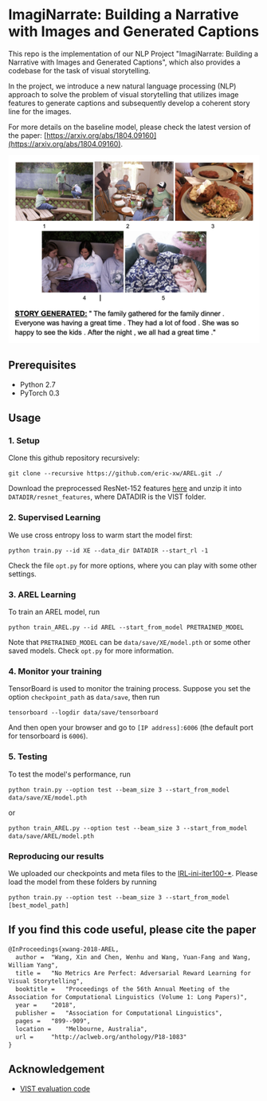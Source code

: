 # ImagiNarrate: Building a Narrative with Images and Generated Captions


This repo is the implementation of our NLP Project "ImagiNarrate: Building a Narrative with Images and Generated Captions", which also provides a codebase for the task of visual storytelling.

In the project, we introduce a new natural language processing (NLP) approach to solve the problem of visual storytelling that utilizes image features to generate captions and subsequently develop a coherent story line for the images.

For more details on the baseline model, please check the latest version of the paper: [https://arxiv.org/abs/1804.09160](https://arxiv.org/abs/1804.09160).

<p align="demo">
<img src="demo1.png">
</p>

## Prerequisites 
- Python 2.7
- PyTorch 0.3


## Usage
### 1. Setup
Clone this github repository recursively: 

```
git clone --recursive https://github.com/eric-xw/AREL.git ./
```

Download the preprocessed ResNet-152 features [here](https://vist-arel.s3.amazonaws.com/resnet_features.zip) and unzip it into `DATADIR/resnet_features`, where DATADIR is the VIST folder.

### 2. Supervised Learning
We use cross entropy loss to warm start the model first:

```
python train.py --id XE --data_dir DATADIR --start_rl -1
```

Check the file `opt.py` for more options, where you can play with some other settings.

### 3. AREL Learning
To train an AREL model, run

```
python train_AREL.py --id AREL --start_from_model PRETRAINED_MODEL
```

Note that `PRETRAINED_MODEL` can be `data/save/XE/model.pth` or some other saved models. 
Check `opt.py` for more information.

### 4. Monitor your training
TensorBoard is used to monitor the training process. Suppose you set the option `checkpoint_path` as `data/save`, then run

```
tensorboard --logdir data/save/tensorboard
```

And then open your browser and go to `[IP address]:6006` (the default port for tensorboard is `6006`).

### 5. Testing
To test the model's performance, run

```
python train.py --option test --beam_size 3 --start_from_model data/save/XE/model.pth
```

or 

```
python train_AREL.py --option test --beam_size 3 --start_from_model data/save/AREL/model.pth
```

### Reproducing our results
We uploaded our checkpoints and meta files to the [IRL-ini-iter100-*](https://github.com/eric-xw/AREL/tree/master/data/save). Please load the model from these folders by running

```
python train.py --option test --beam_size 3 --start_from_model [best_model_path]
```

## If you find this code useful, please cite the paper
```
@InProceedings{xwang-2018-AREL,
  author = 	"Wang, Xin and Chen, Wenhu and Wang, Yuan-Fang and Wang, William Yang",
  title = 	"No Metrics Are Perfect: Adversarial Reward Learning for Visual Storytelling",
  booktitle = 	"Proceedings of the 56th Annual Meeting of the Association for Computational Linguistics (Volume 1: Long Papers)",
  year = 	"2018",
  publisher = 	"Association for Computational Linguistics",
  pages = 	"899--909",
  location = 	"Melbourne, Australia",
  url = 	"http://aclweb.org/anthology/P18-1083"
}
```

## Acknowledgement
* [VIST evaluation code](https://github.com/lichengunc/vist_eval)
